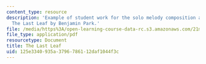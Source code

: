 ```yaml
---
content_type: resource
description: 'Example of student work for the solo melody composition assignment:
  The Last Leaf by Benjamin Park.'
file: /media/https%3A/open-learning-course-data-rc.s3.amazonaws.com/21m-351-music-composition-fall-2008/125e3340935a3796786112daf1044f3c_park_lastleaf.pdf
file_type: application/pdf
resourcetype: Document
title: The Last Leaf
uid: 125e3340-935a-3796-7861-12daf1044f3c
---
```

